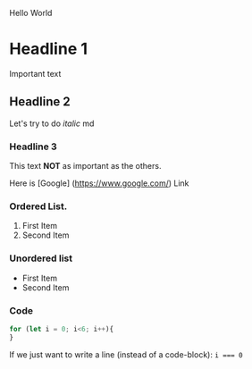 Hello World

# Headline 1
Important text

## Headline 2
Let's try to do *italic*
md

### Headline 3
This text **NOT** as important as the others. 

Here is [Google] (https://www.google.com/) Link

### Ordered List.
1. First Item
2. Second Item


### Unordered list
- First Item
- Second Item


### Code
```js 
for (let i = 0; i<6; i++){
}
```

If we just want to write a line (instead of a code-block): `i === 0` 

